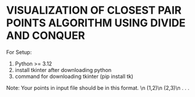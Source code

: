 # VISUALIZATION OF CLOSEST PAIR POINTS ALGORITHM USING DIVIDE AND CONQUER
For Setup:
1) Python >= 3.12
2) install tkinter after downloading python
3) command for downloading tkinter (pip install tk)

Note:
Your points in input file should be in this format. \n
(1,2)\n
(2,3)\n
.
.
.
